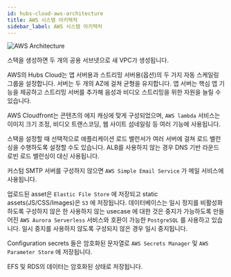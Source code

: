 ```yaml
---
id: hubs-cloud-aws-architecture
title: AWS 시스템 아키텍처
sidebar_label: AWS 시스템 아키텍처
---
```


![AWS Architecture](img/hubs-cloud-aws-architecture.jpeg)

스택을 생성하면 두 개의 공용 서브넷으로 새 VPC가 생성됩니다.

AWS의 Hubs Cloud는 앱 서버용과 스트리밍 서버용(옵션)의 두 가지 자동 스케일링 그룹을 설정합니다.
서버는 두 개의 AZ에 걸쳐 균형을 유지합니다.
앱 서버는 핵심 앱 기능을 제공하고 스트리밍 서버를 추가해 음성과 비디오 스트리밍을 위한 자원을 늘릴 수 있습니다.

AWS Cloudfront는 콘텐츠의 에지 캐싱에 맞게 구성되었으며, `AWS lambda` 서비스는 이미지 크기 조정, 비디오 트랜스코딩, 웹 사이트 섬네일링 등 여러 기능에 사용됩니다.

스택을 설정할 때 선택적으로 애플리케이션 로드 밸런서가 여러 서버에 걸쳐 로드 밸런싱을 수행하도록 설정할 수도 있습니다. ALB를 사용하지 않는 경우 DNS 기반 라운드 로빈 로드 밸런싱이 대신 사용됩니다.

커스텀 SMTP 서버를 구성하지 않으면 `AWS Simple Email Service` 가 메일 서비스에 사용됩니다.

업로드된 asset은 `Elastic File Store` 에 저장되고 static assets(JS/CSS/Images)은 `S3` 에 저장됩니다.
데이터베이스는 일시 정지를 비활성화 하도록 구성하지 않은 한 사용하지 않는 usecase 에 대한 것은 중지가 가능하도록 만들어진 `AWS Aurora Serverless` 서비스와 호환이 가능한 `PostgreSQL` 를 사용하고 있습니다. 일시 중지를 사용하지 않도록 구성되지 않은 경우 일시 중지됩니다.

Configuration secrets 들은 암호화된 문자열로 `AWS Secrets Manager` 및 `AWS Parameter Store` 에 저장됩니다.

EFS 및 RDS의 데이터는 암호화된 상태로 저장됩니다.